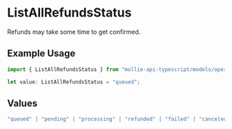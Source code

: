 # ListAllRefundsStatus

Refunds may take some time to get confirmed.

## Example Usage

```typescript
import { ListAllRefundsStatus } from "mollie-api-typescript/models/operations";

let value: ListAllRefundsStatus = "queued";
```

## Values

```typescript
"queued" | "pending" | "processing" | "refunded" | "failed" | "canceled"
```